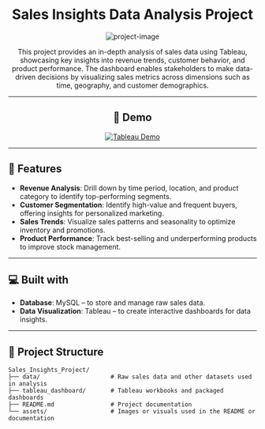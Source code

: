 <h1 align="center" id="title">Sales Insights Data Analysis Project</h1>

<p align="center"><img src="https://socialify.git.ci/Kasary45/Sales_insight_project/image?font=Source%20Code%20Pro&amp;name=1&amp;pattern=Charlie%20Brown&amp;theme=Dark" alt="project-image"></p>

<p align="center" id="description">This project provides an in-depth analysis of sales data using Tableau, showcasing key insights into revenue trends, customer behavior, and product performance. The dashboard enables stakeholders to make data-driven decisions by visualizing sales metrics across dimensions such as time, geography, and customer demographics.</p>

---

<h2 align="center">🚀 Demo</h2>

<p align="center">
<a href="https://public.tableau.com/app/profile/yogesh.kasar8506/viz/Case_study_17172161359970/NorthwindTradersDashboard" target="_blank">
    <img src="https://img.shields.io/badge/View%20Demo-Tableau-3498db?style=for-the-badge&logo=tableau&logoColor=white" alt="Tableau Demo">
</a>
</p>

---

<h2>🧐 Features</h2>

- **Revenue Analysis**: Drill down by time period, location, and product category to identify top-performing segments.
- **Customer Segmentation**: Identify high-value and frequent buyers, offering insights for personalized marketing.
- **Sales Trends**: Visualize sales patterns and seasonality to optimize inventory and promotions.
- **Product Performance**: Track best-selling and underperforming products to improve stock management.

---

<h2>💻 Built with</h2>

- **Database**: MySQL – to store and manage raw sales data.
- **Data Visualization**: Tableau – to create interactive dashboards for data insights.

---

<h2>📂 Project Structure</h2>

```plaintext
Sales_Insights_Project/
├── data/                    # Raw sales data and other datasets used in analysis
├── tableau_dashboard/       # Tableau workbooks and packaged dashboards
├── README.md                # Project documentation
└── assets/                  # Images or visuals used in the README or documentation





